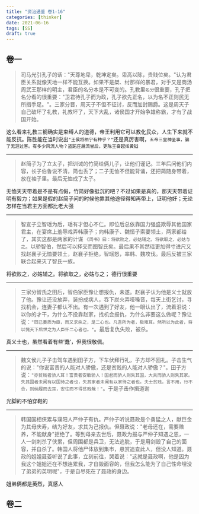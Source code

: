 ```yaml
---
title: "资治通鉴 卷1-16"
categories: [thinker]
date: 2021-06-16
tags: [SS]
draft: true 
---
```


## 卷一

> 司马光引孔子的话："天尊地卑，乾坤定矣。卑高以陈，贵贱位矣。"认为君臣关系就像天地一样不能互换。如果不是桀、纣那样的暴君，对手又是商汤周武王那样的明主，君臣的名分本是不可变的。孔教里`名分`很重要，孔子把名分看的很重要："卫君待孔子而为政，孔子欲先正名，以为名不正则民无所措手足。"。三家分晋，周天子不但不征讨，反而加封赐爵。这是周天子自己破坏了礼教，礼教坏了，天下大乱，诸侯国才开始争雄称霸，才有了战国开始。

这么看来礼教三钢确实是束缚人的道德，帝王利用它可以教化民众，人生下来就不能反抗。陈胜能在当时说出`"王侯将相宁有种乎？"`还是真厉害啊，`五帝三皇神圣事，骗了无涯过客。有多少风流人物？盗跖庄屩流誉后，更陈王奋起挥黄钺`

---------------

> 赵简子为了立太子，把训诫的竹简给俩儿子，让他们谨记。三年后问他们内容，长子伯鲁说不清，简也丢了；二子无恤不但能背诵，还把简随身带着，放在袖子里。最后无恤成了太子。

无恤天天带着是不是有点假，竹简好像挺沉的吧？不过如果是真的，那天天带着证明有毅力；如果是假的赵简子问的时候他靠其他途径得知再带上，证明他奸；无论怎样在当君主方面都比老大强

---------------

> 智宣子立智瑶为后，瑶有才但心不仁。即位后总依靠国力强盛欺辱其他国家君主，在宴席上羞辱戏弄韩康子；向韩康子、魏恒子索要领土，两家都给了，其实这都是两家的计谋 `《周书》曰：将欲败之，必姑辅之。将欲取之，必姑与之`。以骄智伯，然后可以择交而图智氏矣。最后果不其然瑶更加得寸进尺又找赵襄子无恤要领土，赵襄子拒绝，智瑶怒，率韩、魏攻伐。最后反被三家联合起来灭了智氏一族。

将欲败之，必姑辅之。将欲取之，必姑与之；
德行很重要

---------------

> 三家分智氏之田后，智伯家臣豫让想报仇，未遂。赵襄子认为他是义士就放了他。豫让还没放弃，装扮成病人，吞下炭火弄哑嗓音，每天上街乞讨，寻找机会，连妻子都认不出。有一次遇到了好友，他一眼认出了，流着泪说：以你的才干，为什么不投靠赵家，找机会报仇，为什么非要这么做呢？豫让说：`"既已委质为臣，而又求杀之，是二心也。凡吾所为者，极难耳。然所以为此者，将以愧天下后世之为人臣怀二心者也。"`。最后复仇失败，被杀。

真义士也，虽然看着有些’蠢‘，但我很敬佩。

---------------

> 魏文侯儿子子击驾车遇到田子方，下车伏拜行礼，子方却不回礼。子击生气的说："你说富贵的人能对人骄傲，还是贫贱的人能对人骄傲？"。田子方说：`"亦贫贱者骄人耳！富贵者安敢骄人！国君而骄人则失其国，大夫而骄人则失其家。失其国者未闻有以国待之者也，失其家者未闻有以家待之者也。夫士贫贱，言不用，行不合，则纳履而去耳，安往而不得贫贱哉！"`。于是子击作揖道谢

光脚的不怕穿鞋的

---------------

> 韩国国相侠累与濮阳人严仲子有仇。严仲子听说聂政是个勇猛之人，献巨金为其母庆寿，结为好友，求其为己报仇。但聂政说："老母还在，需要赡养，不能献身"拒绝了。等到母亲去世后，聂政为报与严仲子知遇之恩，一人一剑刺杀了侠累，但周围都是兵卫，无法逃脱，于是用剑毁了自己的面容，并自杀了。韩国人将他尸体放到集市，悬赏追查此人，但没人知道。聂政的姐姐聂荌听说了此事，立刻前往，哭着说："这就是聂政啊，他是因为我这个姐姐还在不想连累我，才自毁面容的，但我怎么能为了自己性命埋没了弟弟的英明呢"，于是自尽死在了聂政的身边。

姐弟俩都是英烈，真感人

## 卷二
